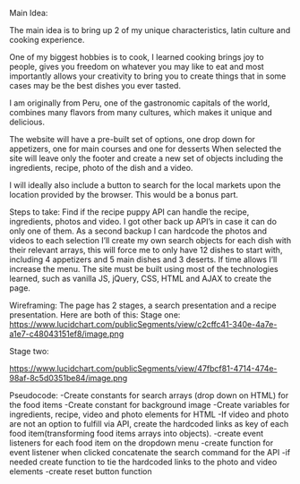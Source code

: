 Main Idea:

The main idea is to bring up 2 of my unique characteristics, latin culture and cooking experience.

One of my biggest hobbies is to cook, I learned cooking brings joy to people, gives you freedom on whatever you may like to eat and most importantly allows your creativity to bring you to create things that in some cases may be the best dishes you ever tasted. 

I am originally from Peru, one of the gastronomic capitals of the world, combines many flavors from many cultures, which makes it unique and delicious.

The website will have a pre-built set of options, one drop down for appetizers, one for main courses and one for desserts
When selected the site will leave only the footer and create a new set of objects including the ingredients, recipe, photo of the dish and a video.

I will ideally also include a button to search for the local markets upon the location provided by the browser. This would be a bonus part.



Steps to take:
Find if the recipe puppy API can handle the recipe, ingredients, photos and video. I got other back up API’s in case it can do only one of them.
As a second backup I can hardcode the photos and videos to each selection
I’ll create my own search objects for each dish with their relevant arrays, this will force me to only have 12 dishes to start with, including 4 appetizers and  5 main dishes and 3 deserts. If time allows I’ll increase the menu.
The site must be built using most of the technologies learned, such as vanilla JS, jQuery, CSS, HTML and AJAX to create the page.





Wireframing:
The page has 2 stages, a search presentation and a recipe presentation.
Here are both of this:
Stage one:
https://www.lucidchart.com/publicSegments/view/c2cffc41-340e-4a7e-a1e7-c48043151ef8/image.png


Stage two:

https://www.lucidchart.com/publicSegments/view/47fbcf81-4714-474e-98af-8c5d0351be84/image.png


Pseudocode:
-Create constants for search arrays (drop down on HTML) for the food items
-Create constant for background image
-Create variables for  ingredients, recipe, video and photo elements for HTML
-If video and photo are not an option to fulfill via API, create the hardcoded links as key of each food item(transforming food items arrays into objects).
-create event listeners for each food item on the dropdown menu
-create function for event listener when clicked concatenate the search command for the API
-if needed create function to tie the hardcoded links to the photo and video elements
-create reset button function

